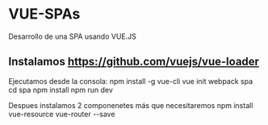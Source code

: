 # VUE-SPAs
Desarrollo de una SPA usando VUE.JS


## Instalamos https://github.com/vuejs/vue-loader

Ejecutamos desde la consola:
	npm install -g vue-cli
	vue init webpack spa
	cd spa
	npm install
	npm run dev


Despues instalamos 2 componenetes más que necesitaremos
	npm install vue-resource vue-router --save